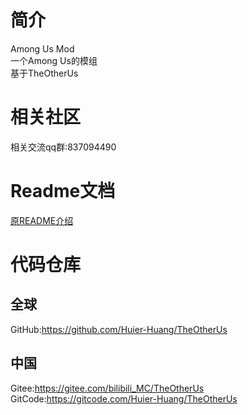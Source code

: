 # 简介
Among Us Mod  
一个Among Us的模组  
基于TheOtherUs  

# 相关社区
相关交流qq群:837094490

# Readme文档
[原README介绍](README.EN.md)  

# 代码仓库
## 全球
GitHub:https://github.com/Huier-Huang/TheOtherUs
## 中国  
Gitee:https://gitee.com/bilibili_MC/TheOtherUs
GitCode:https://gitcode.com/Huier-Huang/TheOtherUs
